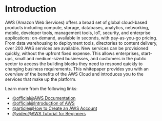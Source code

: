 # Introduction

AWS (Amazon Web Services) offers a broad set of global cloud-based products including compute, storage, databases, analytics, networking, mobile, developer tools, management tools, IoT, security, and enterprise applications: on-demand, available in seconds, with pay-as-you-go pricing. From data warehousing to deployment tools, directories to content delivery, over 200 AWS services are available. New services can be provisioned quickly, without the upfront fixed expense. This allows enterprises, start-ups, small and medium-sized businesses, and customers in the public sector to access the building blocks they need to respond quickly to changing business requirements. This whitepaper provides you with an overview of the benefits of the AWS Cloud and introduces you to the services that make up the platform.

Learn more from the following links:

- [@official@AWS Documentation](https://docs.aws.amazon.com/)
- [@official@Introduction of AWS](https://docs.aws.amazon.com/whitepapers/latest/aws-overview/introduction.html)
- [@article@How to Create an AWS Account](https://grapplingdev.com/tutorials/how-to-create-aws-account)
- [@video@AWS Tutorial for Beginners](https://www.youtube.com/watch?v=zA8guDqfv40)
